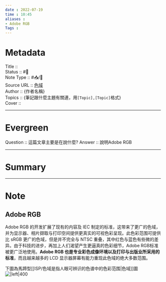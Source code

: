 ```yaml
---
date : 2022-07-19
time : 10:45
aliases : 
- Adobe RGB
Tags : 
---
```

# Metadata
Title :: <br>
Status :: #🌱 <br>
Note Type :: #📥/📰<br>
Source URL :: [色域](https://color.viewsonic.com/zh-cn/explore/content/Color-gamut_6.html)<br>
Author :: {作者名稱}<br>
Topics :: {筆記跟什麼主題有關連，用`[Topic],[Topic]`格式}<br>
Cover ::

---
# Evergreen
Question :: 這篇文章主要是在說什麼?
Answer :: 說明Adobe RGB

---

# Summary
---

# Note

## Adobe RGB

Adobe RGB 的开发扩展了现有的内容及 IEC 制定的标准，这带来了更广的色域，并为显示器、相片撷取与打印空间提供更真实的可视色彩呈现。此色彩范围可提供比 sRGB 更广的色域，但是并不完全与 NTSC 重叠，其中红色与蓝色有些微的差异。由于科技的进步，再加上人们渴望产生更逼真的色彩细节，Adobe RGB标准被更广泛地使用。**Adobe RGB 也是专业彩色成像环境以及打印与出版业所采用的标准**，而且越来越多的 LCD 显示器屏幕有能力重现此色域的绝大多数范围。

下圖為馬蹄型[[ISP/色域是指人眼可辨识的色谱中的色彩范围|色域]]圖
![|left|400](https://color.viewsonic.com/asset-files/images/sRGB_AdobeRGB_NTSC-01.jpg)